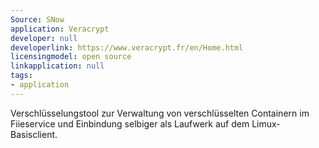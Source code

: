 ```yaml
---
Source: SNow
application: Veracrypt
developer: null
developerlink: https://www.veracrypt.fr/en/Home.html
licensingmodel: open source
linkapplication: null
tags:
- application
---
```

Verschlüsselungstool zur Verwaltung von verschlüsselten Containern im Fiieservice und Einbindung selbiger als Laufwerk auf dem Limux-Basisclient. 
